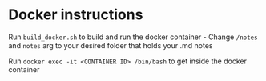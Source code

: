 # Docker instructions

Run `build_docker.sh` to build and run the docker container
	- Change `/notes` and `notes` arg to your desired folder that holds your .md notes

Run `docker exec -it <CONTAINER ID> /bin/bash` to get inside the docker container
